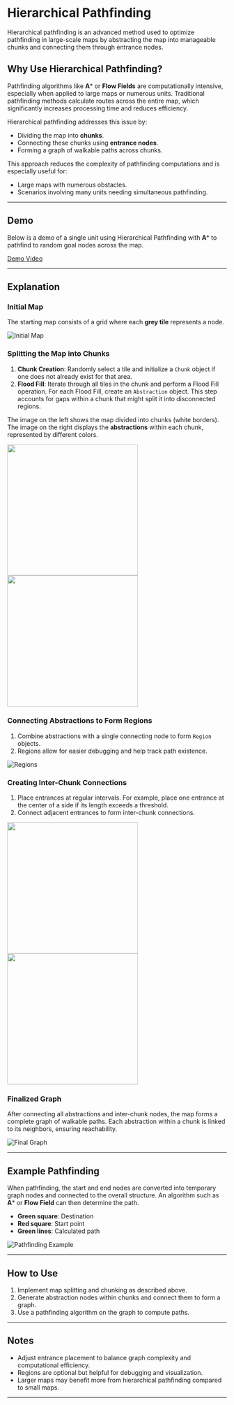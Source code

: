# Hierarchical Pathfinding

Hierarchical pathfinding is an advanced method used to optimize pathfinding in large-scale maps by abstracting the map into manageable chunks and connecting them through entrance nodes.

## Why Use Hierarchical Pathfinding?

Pathfinding algorithms like **A*** or **Flow Fields** are computationally intensive, especially when applied to large maps or numerous units. Traditional pathfinding methods calculate routes across the entire map, which significantly increases processing time and reduces efficiency.

Hierarchical pathfinding addresses this issue by:
- Dividing the map into **chunks**.
- Connecting these chunks using **entrance nodes**.
- Forming a graph of walkable paths across chunks.

This approach reduces the complexity of pathfinding computations and is especially useful for:
- Large maps with numerous obstacles.
- Scenarios involving many units needing simultaneous pathfinding.

---

## Demo

Below is a demo of a single unit using Hierarchical Pathfinding with **A*** to pathfind to random goal nodes across the map.

[Demo Video](https://github.com/user-attachments/assets/c3a58a4a-011b-4def-a2eb-db3483e7239c)

---

## Explanation

### Initial Map

The starting map consists of a grid where each **grey tile** represents a node.

![Initial Map](https://github.com/user-attachments/assets/99647fe5-de1d-4abc-8256-dc7754f47c55)

### Splitting the Map into Chunks

1. **Chunk Creation**: Randomly select a tile and initialize a `Chunk` object if one does not already exist for that area.
2. **Flood Fill**: Iterate through all tiles in the chunk and perform a Flood Fill operation. For each Flood Fill, create an `Abstraction` object. This step accounts for gaps within a chunk that might split it into disconnected regions.

The image on the left shows the map divided into chunks (white borders). The image on the right displays the **abstractions** within each chunk, represented by different colors.

<p float="left">
  <img src="https://github.com/user-attachments/assets/38a7d856-5b5f-42ec-b2b8-a86d814108c9" width="300" />
  <img src="https://github.com/user-attachments/assets/309ca988-ddbf-46dd-b608-9d2693e2b5a4" width="300" />
</p>

### Connecting Abstractions to Form Regions

1. Combine abstractions with a single connecting node to form `Region` objects.
2. Regions allow for easier debugging and help track path existence.

![Regions](https://github.com/user-attachments/assets/7d30e75a-b40d-48cf-a17b-2e25f413f134)

### Creating Inter-Chunk Connections

1. Place entrances at regular intervals. For example, place one entrance at the center of a side if its length exceeds a threshold.
2. Connect adjacent entrances to form inter-chunk connections.

<p float="left">
  <img src="https://github.com/user-attachments/assets/27f90a87-c854-4fa8-b239-90cdd70c5730" width="300" />
  <img src="https://github.com/user-attachments/assets/ce8dd803-e317-4642-b734-496c8f7714af" width="300" />
</p>

### Finalized Graph

After connecting all abstractions and inter-chunk nodes, the map forms a complete graph of walkable paths. Each abstraction within a chunk is linked to its neighbors, ensuring reachability.

![Final Graph](https://github.com/user-attachments/assets/c1ae6081-cf7c-46f5-a74b-1f99003b7981)

---

## Example Pathfinding

When pathfinding, the start and end nodes are converted into temporary graph nodes and connected to the overall structure. An algorithm such as **A*** or **Flow Field** can then determine the path. 

- **Green square**: Destination
- **Red square**: Start point
- **Green lines**: Calculated path

![Pathfinding Example](https://github.com/user-attachments/assets/75235b05-3e66-49e4-a42e-b6bcd3244c89)

---

## How to Use

1. Implement map splitting and chunking as described above.
2. Generate abstraction nodes within chunks and connect them to form a graph.
3. Use a pathfinding algorithm on the graph to compute paths.

---

## Notes

- Adjust entrance placement to balance graph complexity and computational efficiency.
- Regions are optional but helpful for debugging and visualization.
- Larger maps may benefit more from hierarchical pathfinding compared to small maps.

---
